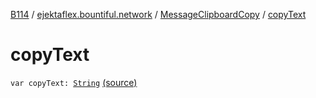 [B114](../../index.md) / [ejektaflex.bountiful.network](../index.md) / [MessageClipboardCopy](index.md) / [copyText](./copy-text.md)

# copyText

`var copyText: `[`String`](https://kotlinlang.org/api/latest/jvm/stdlib/kotlin/-string/index.html) [(source)](https://github.com/ejektaflex/Bountiful/tree/develop/src/main/kotlin/ejektaflex/bountiful/network/MessageClipboardCopy.kt#L6)